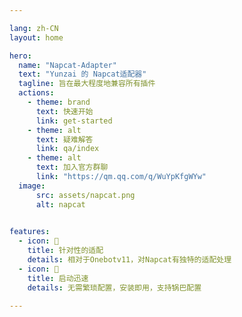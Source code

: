 ```yaml
---

lang: zh-CN
layout: home

hero:
  name: "Napcat-Adapter"
  text: "Yunzai 的 Napcat适配器"
  tagline: 旨在最大程度地兼容所有插件
  actions:
    - theme: brand
      text: 快速开始
      link: get-started
    - theme: alt
      text: 疑难解答
      link: qa/index
    - theme: alt
      text: 加入官方群聊
      link: "https://qm.qq.com/q/WuYpKfgWYw"
  image:
      src: assets/napcat.png
      alt: napcat
      

features:
  - icon: 💖
    title: 针对性的适配
    details: 相对于Onebotv11，对Napcat有独特的适配处理
  - icon: 🚀
    title: 启动迅速
    details: 无需繁琐配置，安装即用，支持锅巴配置

---
```


<Confetti />